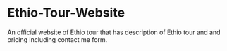 # Ethio-Tour-Website
An official website of Ethio tour that has description of Ethio tour and and pricing including contact me form.
